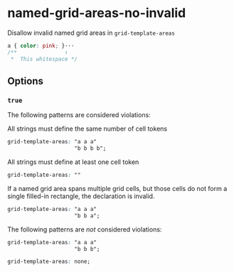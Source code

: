 # named-grid-areas-no-invalid

Disallow invalid named grid areas in `grid-template-areas`

<!-- prettier-ignore -->
```css
a { color: pink; }···
/**               ↑
 *  This whitespace */
```

## Options

### `true`

The following patterns are considered violations:

All strings must define the same number of cell tokens

<!-- prettier-ignore -->
```css
grid-template-areas: "a a a"
                     "b b b b";
```

All strings must define at least one cell token

<!-- prettier-ignore -->
```css
grid-template-areas: ""
```

If a named grid area spans multiple grid cells, but those cells do not form a single filled-in rectangle, the declaration is invalid.

<!-- prettier-ignore -->
```css
grid-template-areas: "a a a"
                     "b b a";
```

The following patterns are _not_ considered violations:

<!-- prettier-ignore -->
```css
grid-template-areas: "a a a"
                     "b b b";
```

<!-- prettier-ignore -->
```css
grid-template-areas: none;
```
